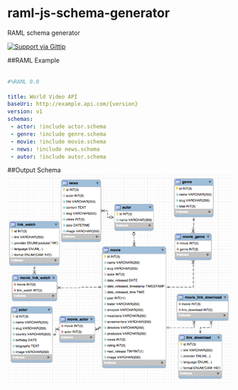 # raml-js-schema-generator
RAML schema generator

[![Support via Gittip](https://rawgithub.com/twolfson/gittip-badge/0.2.0/dist/gittip.png)](https://www.gittip.com/jerson/)


##RAML Example

```YAML

#%RAML 0.8

title: World Video API
baseUri: http://example.api.com/{version}
version: v1
schemas:
 - actor: !include actor.schema
 - genre: !include genre.schema
 - movie: !include movie.schema
 - news: !include news.schema
 - autor: !include autor.schema

```

##Output Schema
![consola](https://github.com/jerson/raml-js-schema-generator/raw/master/doc/images/schema.png "Schema Generado")